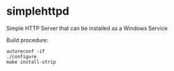 # simplehttpd
Simple HTTP Server that can be installed as a Windows Service

Build procedure:

    autoreconf -if
    ./configure
    make install-strip
